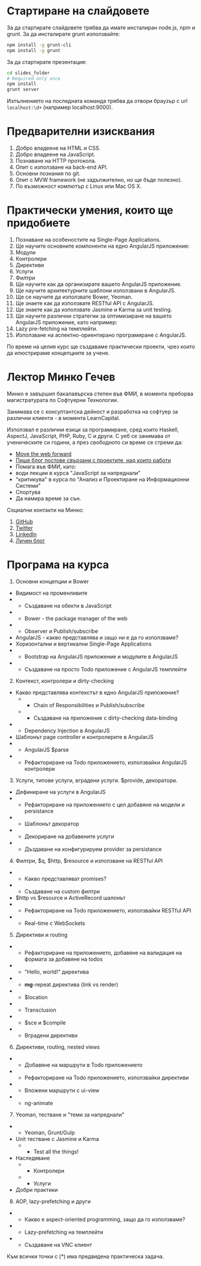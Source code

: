 # Стартиране на слайдовете

За да стартирате слайдовете трябва да имате инсталиран node.js, npm и grunt.
За да инсталирате grunt използвайте:

```bash
npm install -g grunt-cli
npm install -g grunt
```

За да стартирате презентация:

```bash
cd slides_folder
# Required only once
npm install
grunt server
```
Изпълнението на последната команда трябва да отвори браузър с url `localhost:\d+` (например localhost:9000).

# Предварителни изисквания

1. Добро владеене на HTML и CSS.
2. Добро владеене на JavaScript.
3. Познаване на HTTP протокола.
4. Опит с използване на back-end API.
5. Основни познания по git.
6. Опит с MVW framework (не задължително, но ще бъде полезно).
7. По възможност компютър с Linux или Mac OS X.

# Практически умения, които ще придобиете

1. Познаване на особеностите на Single-Page Applications.
2. Ще научите основните компоненти на едно AngularJS приложение:
  1. Модули
  2. Контролери
  3. Директиви
  4. Услуги
  5. Филтри
3. Ще научите как да организирате вашето AngularJS приложение.
4. Ще научите архитектурните шаблони използвани в AngularJS.
5. Ще се научите да използвате Bower, Yeoman.
6. Ще знаете как да използвате RESTful API с AngularJS.
7. Ще знаете как да използвате Jasmine и Karma за unit testing.
8. Ще научите различни стратегии за оптимизиране на вашето AngularJS приложение, като например:
  1. Lazy pre-fetching на темплейти.
  2. Използване на аспектно-ориентирано програмиране с AngularJS.

По време на целия курс ще създаваме практически проекти, чрез които да илюстрираме концепциите за учене.

# Лектор Минко Гечев

Минко е завършил бакалавърска степен във ФМИ, в момента преборва магистратурата по Софтуерни Технологии.

Занимава се с консултантска дейност и разработка на софтуер за различни клиенти - в момента LearnCapital.

Използвал е различни езици за програмиране, сред които Haskell, AspectJ, JavaScript, PHP, Ruby, C и други. С уеб се занимава от ученическите си години, а през свободното си време се стреми да:

- [Move the web forward](https://github.com/mgechev)
- [Пише блог постове свързани с проектите, над които работи](http://blog.mgechev.com)
- Помага във ФМИ, като:
 - води лекции в курса "JavaScript за напреднали"
 - "критикува" в курса по "Анализ и Проектиране на Информационни Системи"
- Спортува
- Да намира време за сън.

Социални контакти на Минко:

1. [GitHub](https://github.com/mgechev)
2. [Twitter](https://twitter.com/mgechev)
3. [LinkedIn](https://www.linkedin.com/pub/minko-gechev/33/831/9a7)
4. [Личен блог](http://blog.mgechev.com)


# Програма на курса

1. Основни концепции и Bower
  - Видимост на променливите
  - * Създаване на обекти в JavaScript
  - * Bower - the package manager of the web
  - * Observer и Publish/subscribe
  - AngularJS - какво представлява и защо ни е да го използваме?
  - Хоризонтални и вертикални Single-Page Applications
  - * Bootstrap на AngularJS приложение и модулите в AngularJS
  - * Създаване на просто Todo приложение с AngularJS темплейти
2. Контекст, контролери и dirty-checking
  - Какво представлява контекстът в едно AngularJS приложение?
    - * Chain of Responsibilities и Publish/subscribe
    - * Създаване на приложение с dirty-checking data-binding
  - * Dependency Injection в AngularJS
  - Шаблонът page controller и контролерите в AngularJS
  - * AngularJS $parse
  - * Рефакториране на Todo приложението, използвайки AngularJS контролери
3. Услуги, типове услуги, вградени услуги. $provide, декоратори.
  - Дефиниране на услуги в AngularJS
  - * Рефакториране на приложението с цел добавяне на модели и persistance
  - * Шаблонът декоратор
  - * Декориране на добавените услуги
  - * Дъздаване на конфигурируем provider за persistance
4. Филтри, $q, $http, $resource и използване на RESTful API
  - * Какво представляват promises?
  - * Създаване на custom филтри
  - $http vs $resource и АctiveRecord шалонът
  - * Рефакториране на Todo приложението, използвайки RESTful API
  - * Real-time с WebSockets
5. Директиви и routing
  - * Рефакториране на приложението, добавяне на валидация на формата за добавяне на todos
  - * "Hello, world!" директива
  - * **mg**-repeat директива (link vs render)
  - * $location
  - * Transclusion
  - * $sce и $compile
  - * Вградени директиви
6. Директиви, routing, nested views
  - * Добавяне на маршрути в Todo приложението
  - * Рефакториране на Todo приложението, използвайки директиви
  - * Вложени маршрути с ui-view
  - * ng-animate
7. Yeoman, тестване и "теми за напреднали"
  - * Yeoman, Grunt/Gulp
  - Unit тестване с Jasmine и Karma
    - * Test all the things!
  - Наследяване
    - * Контролери
    - * Услуги
  - Добри практики
8. AOP, lazy-prefetching и други
  - * Какво е aspect-oriented programming, защо да го използваме?
  - * Lazy-prefetching на темплейти
  - * Създаване на VNC клиент

Към всички точки с (*) има предвидена практическа задача.

